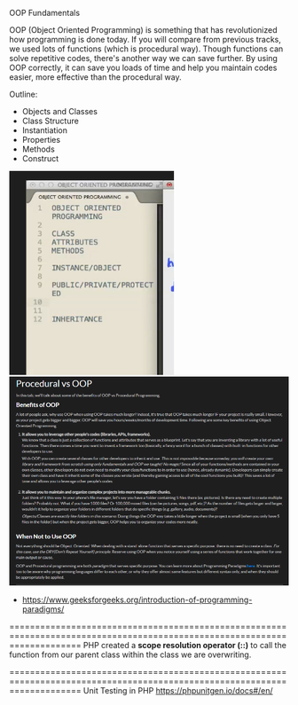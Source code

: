 OOP Fundamentals

OOP (Object Oriented Programming) is something that has revolutionized how programming is done today. If you will compare from previous tracks, we used lots of functions (which is procedural way). Though functions can solve repetitive codes, there's another way we can save further. By using OOP correctly, it can save you loads of time and help you maintain codes easier, more effective than the procedural way.

Outline:
- Objects and Classes
- Class Structure
- Instantiation
- Properties
- Methods 
- Construct

![](2022-02-09-15-26-27.png)
![](2022-02-10-13-33-30.png)
- https://www.geeksforgeeks.org/introduction-of-programming-paradigms/

==========================================================================================================================
PHP created a **scope resolution operator (::)** to call the function from our parent class within the class we are overwriting.


==========================================================================================================================
Unit Testing in PHP
https://phpunitgen.io/docs#/en/